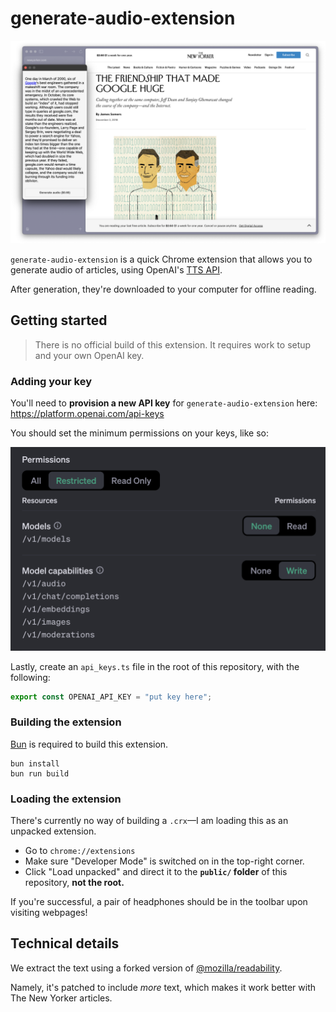 # generate-audio-extension

![This shows a web browser demoing the features. Given the extracted text, it can create an MP3 of the text using OpenAI's TTS API.](./images/example.png)

`generate-audio-extension` is a quick Chrome extension that allows you to generate audio of articles, using OpenAI's [TTS API](https://help.openai.com/en/articles/8555505-tts-api).

After generation, they're downloaded to your computer for offline reading.

## Getting started

> There is no official build of this extension. It requires work to setup and your own OpenAI key.

### Adding your key

You'll need to **provision a new API key** for `generate-audio-extension` here: https://platform.openai.com/api-keys

You should set the minimum permissions on your keys, like so:

![This is an image of the OpenAI dashboard, describing to only provide limited permissions.](./images/openai_dashboard.png)

Lastly, create an `api_keys.ts` file in the root of this repository, with the following:

```typescript
export const OPENAI_API_KEY = "put key here";
```

### Building the extension

[Bun](https://bun.sh/) is required to build this extension.

```
bun install
bun run build
```

### Loading the extension

There's currently no way of building a `.crx`—I am loading this as an unpacked extension.

- Go to `chrome://extensions`
- Make sure "Developer Mode" is switched on in the top-right corner.
- Click "Load unpacked" and direct it to the **`public/` folder** of this repository, **not the root.**

If you're successful, a pair of headphones should be in the toolbar upon visiting webpages!

## Technical details

We extract the text using a forked version of [@mozilla/readability](https://github.com/mozilla/readability).

Namely, it's patched to include *more* text, which makes it work better with The New Yorker articles.
